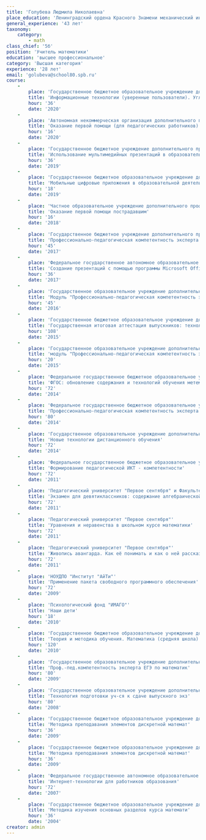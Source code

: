 ```yaml
---
title: 'Голубева Людмила Николаевна'
place_education: 'Ленинградский ордена Красного Знамени механический институт, Санкт-Петербургский государственный университет педагогического мастерства'
general_experience: '43 лет'
taxonomy:
    category:
        - math
class_chief: '5б'
position: 'Учитель математики'
education: 'высшее профессиональное'
category: 'Высшая категория'
experience: '28 лет'
email: 'golubeva@school80.spb.ru'
course: 
    -
        place: 'Государственное бюджетное образовательное учреждение дополнительного педагогического профессионального образования Центр повышения квалификации специалистов Петроградского района Санкт-Петербурга "Информационно-методический центр"'
        title: 'Информационные технологии (уверенные пользователи). Углубленный уровень изучения программы MS Excel'
        hour: '36'
        date: '2020'
    -
        place: 'Автономная некоммерческая организация дополнительного профессионального образования "Учебный центр "Педагогический альянс"'
        title: 'Оказание первой помощи (для педагогических работников)'
        hour: '16'
        date: '2020'
    -
        place: 'Государственное бюджетное учреждение дополнительного профессионального образования «Санкт-Петербургский центр оценки качества образования и информационных технологий»'
        title: 'Использование мультимедийных презентаций в образовательном учреждении'
        hour: '36'
        date: '2019'
    -
        place: 'Государственное бюджетное образовательное учреждение дополнительного педагогического профессионального образования Центр повышения квалификации специалистов Петроградского района Санкт-Петербурга "Информационно-методический центр"'
        title: 'Мобильные цифровые приложения в образовательной деятельности'
        hour: '18'
        date: '2019'
    -
        place: 'Частное образовательное учреждение дополнительного профессионального образования Образовательный центр охраны труда'
        title: 'Оказание первой помощи пострадавшим'
        hour: '16'
        date: '2018'
    -
        place: 'Государственное бюджетное учреждение дополнительного профессионального образования «Санкт-Петербургский центр оценки качества образования и информационных технологий»'
        title: 'Профессионально-педагогическая компетентность эксперта единого государственного экзамена с присвоением статуса "старший эксперт"'
        hour: '45'
        date: '2017'
    -
        place: 'Федеральное государственное автономное образовательное учреждение высшего образования «Санкт-Петербургский национальный исследовательский университет информационных технологий, механики и оптики»'
        title: 'Создание презентаций с помощью программы Microsoft Office PowerPoint (углублённый уровень)'
        hour: '36'
        date: '2017'
    -
        place: 'Государственное образовательное учреждение дополнительного профессионального образования центр повышения квалификации специалистов Санкт-Петербурга "Региональный центр оценки качества и информационных технологий"'
        title: 'Модуль "Профессионально-педагогическая компетентность эксперта единого государственного экзамена по математике" Программа "Профессионально-педагогическая компетентность эксперта единого государственного экзамена " с присвоением статуса "основной эксперт"'
        hour: '45'
        date: '2016'
    -
        place: 'Государственное бюджетное образовательное учреждение дополнительного профессионального образования (повышения квалификации) специалистов Санкт-Петербургская академия постдипломного педагогического образования'
        title: 'Государственная итоговая аттестация выпускников: технологии подготовки (математика)'
        hour: '108'
        date: '2015'
    -
        place: 'Государственное образовательное учреждение дополнительного профессионального образования центр повышения квалификации специалистов Санкт-Петербурга "Региональный центр оценки качества и информационных технологий"'
        title: 'модуль "Профессионально-педагогическая компетентность эксперта единого государственного экзамена по математике"'
        hour: '20'
        date: '2015'
    -
        place: 'Федеральное государственное бюджетное образовательное учреждение высшего профессионального образования «Российский государственный педагогический университет им. А. И. Герцена»'
        title: 'ФГОС: обновление содержания и технологий обучения метематике'
        hour: '72'
        date: '2014'
    -
        place: 'Федеральное государственное бюджетное образовательное учреждение высшего профессионального образования «Российский государственный педагогический университет им. А. И. Герцена»'
        title: 'Профессионально-педагогическая компетентность эксперта ЕГЭ (математика)'
        hour: '80'
        date: '2014'
    -
        place: 'Государственное образовательное учреждение дополнительного профессионального образования центр повышения квалификации специалистов Санкт-Петербурга "Региональный центр оценки качества и информационных технологий"'
        title: 'Новые технологии дистанционного обучения'
        hour: '72'
        date: '2014'
    -
        place: 'Федеральное государственное бюджетное образовательное учреждение высшего профессионального образования «Российский государственный педагогический университет им. А. И. Герцена»'
        title: 'Формирование педагогической ИКТ - компетентности'
        hour: '72'
        date: '2011'
    -
        place: 'Педагогический университет "Первое сентября" и Факультет педагогического образования МГУ им.М.В.Ломоносова'
        title: 'Экзамен для девятиклассников: содержание алгебраической подготовки'
        hour: '72'
        date: '2011'
    -
        place: 'Педагогический университет "Первое сентября"'
        title: 'Уравнения и неравенства в школьном курсе математики'
        hour: '72'
        date: '2011'
    -
        place: 'Педагогический университет "Первое сентября"'
        title: 'Живопись авангарда. Как её понимать и как о ней рассказывать'
        hour: '72'
        date: '2011'
    -
        place: 'НОУДПО "Институт "АйТи"'
        title: 'Применение пакета свободного программного обеспечения'
        hour: '72'
        date: '2009'
    -
        place: 'Психологический фонд "ИМАГО"'
        title: 'Наши дети'
        hour: '18'
        date: '2010'
    -
        place: 'Государственное бюджетное образовательное учреждение дополнительного профессионального образования (повышения квалификации) специалистов Санкт-Петербургская академия постдипломного педагогического образования'
        title: 'Теория и методика обучения. Математика (средняя школа)'
        hour: '120'
        date: '2010'
    -
        place: 'Государственное образовательное учреждение дополнительного профессионального образования центр повышения квалификации специалистов Санкт-Петербурга "Региональный центр оценки качества и информационных технологий"'
        title: 'Проф.-пед.компетентность эксперта ЕГЭ по математик'
        hour: '80'
        date: '2009'
    -
        place: 'Государственное образовательное учреждение дополнительного профессионального образования центр повышения квалификации специалистов Санкт-Петербурга "Региональный центр оценки качества и информационных технологий"'
        title: 'Технология подготовки уч-ся к сдаче выпускного экз'
        hour: '80'
        date: '2008'
    -
        place: 'Государственное бюджетное образовательное учреждение дополнительного профессионального образования (повышения квалификации) специалистов Санкт-Петербургская академия постдипломного педагогического образования'
        title: 'Методика преподавания элементов дискретной математ'
        hour: '36'
        date: '2009'
    -
        place: 'Государственное бюджетное образовательное учреждение дополнительного профессионального образования (повышения квалификации) специалистов Санкт-Петербургская академия постдипломного педагогического образования'
        title: 'Методика преподавания элементов дискретной математ'
        hour: '36'
        date: '2009'
    -
        place: 'Федеральное государственное автономное образовательное учреждение высшего образования «Санкт-Петербургский национальный исследовательский университет информационных технологий, механики и оптики»'
        title: 'Интернет-технологии для работников образования'
        hour: '72'
        date: '2007'
    -
        place: 'Государственное бюджетное образовательное учреждение дополнительного профессионального образования (повышения квалификации) специалистов Санкт-Петербургская академия постдипломного педагогического образования'
        title: 'Методика изучения основных разделов курса математи'
        hour: '36'
        date: '2004'
creator: admin
---
```

